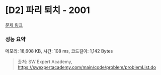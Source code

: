# [D2] 파리 퇴치 - 2001 

[문제 링크](https://swexpertacademy.com/main/code/problem/problemDetail.do?contestProbId=AV5PzOCKAigDFAUq) 

### 성능 요약

메모리: 18,608 KB, 시간: 108 ms, 코드길이: 1,142 Bytes



> 출처: SW Expert Academy, https://swexpertacademy.com/main/code/problem/problemList.do